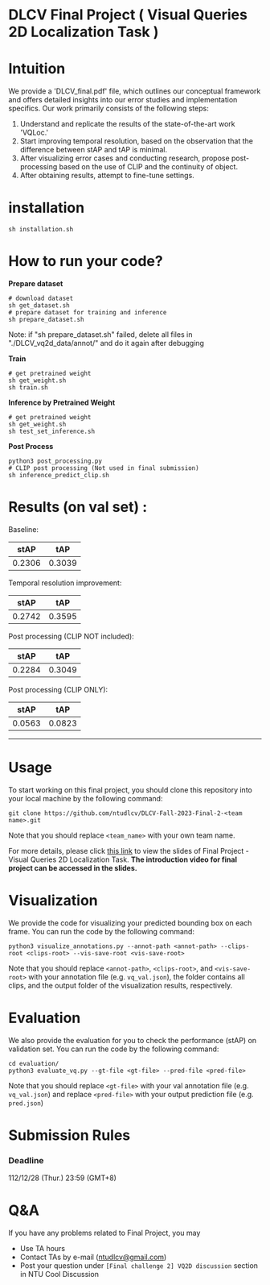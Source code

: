 # DLCV Final Project ( Visual Queries 2D Localization Task )

# Intuition

We provide a 'DLCV_final.pdf' file, which outlines our conceptual framework and offers detailed insights into our error studies and implementation specifics. Our work primarily consists of the following steps:

1. Understand and replicate the results of the state-of-the-art work 'VQLoc.'
2. Start improving temporal resolution, based on the observation that the difference between stAP and tAP is minimal.
3. After visualizing error cases and conducting research, propose post-processing based on the use of CLIP and the continuity of object.
4. After obtaining results, attempt to fine-tune settings.


# installation
```shell script=
sh installation.sh
```

# How to run your code?

**Prepare dataset**
```shell script=
# download dataset
sh get_dataset.sh
# prepare dataset for training and inference
sh prepare_dataset.sh
```
Note: if "sh prepare_dataset.sh" failed, delete all files in "./DLCV_vq2d_data/annot/" and do it again after debugging


**Train**

```shell script=
# get pretrained weight
sh get_weight.sh
sh train.sh
```

**Inference by Pretrained Weight**
```shell script=
# get pretrained weight
sh get_weight.sh
sh test_set_inference.sh
```

**Post Process**
```shell script=
python3 post_processing.py
# CLIP post processing (Not used in final submission)
sh inference_predict_clip.sh
```

# Results (on val set) :

Baseline:

|  stAP   | tAP    |
|  ----   | ----   |
| 0.2306  | 0.3039 |


Temporal resolution improvement:

|  stAP   | tAP    |
|  ----   | ----   |
| 0.2742  | 0.3595 |

Post processing (CLIP NOT included):

|  stAP   | tAP    |
|  ----   | ----   |
| 0.2284  | 0.3049 |

Post processing (CLIP ONLY):

|  stAP   | tAP    |
|  ----   | ----   |
| 0.0563  | 0.0823 |

---

# Usage
To start working on this final project, you should clone this repository into your local machine by the following command:

    git clone https://github.com/ntudlcv/DLCV-Fall-2023-Final-2-<team name>.git
  
Note that you should replace `<team_name>` with your own team name.

For more details, please click [this link](https://docs.google.com/presentation/d/1TsR0l84wWNNWH7HaV-FEPFudr3o9mVz29LZQhFO22Vk/edit?usp=sharing) to view the slides of Final Project - Visual Queries 2D Localization Task. **The introduction video for final project can be accessed in the slides.**

# Visualization
We provide the code for visualizing your predicted bounding box on each frame. You can run the code by the following command:

    python3 visualize_annotations.py --annot-path <annot-path> --clips-root <clips-root> --vis-save-root <vis-save-root>

Note that you should replace `<annot-path>`, `<clips-root>`, and `<vis-save-root>` with your annotation file (e.g. `vq_val.json`), the folder contains all clips, and the output folder of the visualization results, respectively.

# Evaluation
We also provide the evaluation for you to check the performance (stAP) on validation set. You can run the code by the following command:

    cd evaluation/
    python3 evaluate_vq.py --gt-file <gt-file> --pred-file <pred-file>

Note that you should replace `<gt-file>` with your val annotation file (e.g. `vq_val.json`) and replace `<pred-file>` with your output prediction file (e.g. `pred.json`)  

# Submission Rules
### Deadline
112/12/28 (Thur.) 23:59 (GMT+8)
    
# Q&A
If you have any problems related to Final Project, you may
- Use TA hours
- Contact TAs by e-mail ([ntudlcv@gmail.com](mailto:ntudlcv@gmail.com))
- Post your question under `[Final challenge 2] VQ2D discussion` section in NTU Cool Discussion
